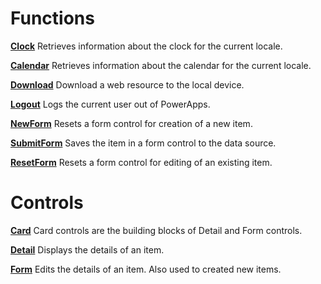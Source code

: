 <properties
   pageTitle="10415880165717295128 | Microsoft PowerApps"
   description="10415880165717295128"
   services=""
   suite="powerapps"
   documentationCenter="na"
   authors="gregli-msft"
   manager="dwrede"
   editor=""
   tags=""/>

<tags
   ms.service="powerapps"
   ms.devlang="na"
   ms.topic="article"
   ms.tgt_pltfrm="na"
   ms.workload="na"
   ms.date="10/23/2015"
   ms.author="gregli"/>

# Functions #

**[Clock](function-clock-calendar.md)** Retrieves information about the clock for the current locale.

**[Calendar](function-clock-caldendar.md)** Retrieves information about the calendar for the current locale.

**[Download](function-param-9415.md)** Download a web resource to the local device.

**[Logout](function-logout.md)** Logs the current user out of PowerApps.

**[NewForm](function-form.md)** Resets a form control for creation of a new item.

**[SubmitForm](function-form.md)** Saves the item in a form control to the data source.

**[ResetForm](function-form.md)** Resets a form control for editing of an existing item.

# Controls #

**[Card](control-card.md)** Card controls are the building blocks of Detail and Form controls.

**[Detail](control-form-detail.md)** Displays the details of an item.

**[Form](control-form-detail.md)** Edits the details of an item.  Also used to created new items.



